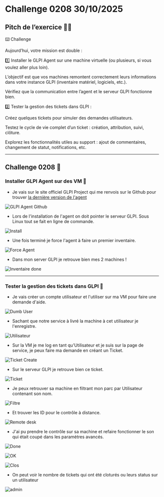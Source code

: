 # Challenge 0208 30/10/2025

## Pitch de l’exercice 🧑‍🏫

⌨️ Challenge

Aujourd’hui, votre mission est double :

1️⃣ Installer le GLPI Agent sur une machine virtuelle (ou plusieurs, si vous voulez aller plus loin).

L’objectif est que vos machines remontent correctement leurs informations dans votre instance GLPI (inventaire matériel, logiciels, etc.).

Vérifiez que la communication entre l’agent et le serveur GLPI fonctionne bien.

2️⃣ Tester la gestion des tickets dans GLPI :

Créez quelques tickets pour simuler des demandes utilisateurs.

Testez le cycle de vie complet d’un ticket : création, attribution, suivi, clôture.

Explorez les fonctionnalités utiles au support : ajout de commentaires, changement de statut, notifications, etc.

---

## Challenge 0208 📝

### Installer GLPI Agent sur des VM 💽

* Je vais sur le site officiel GLPI Project qui me renvois sur le Github pour trouver [la dernière version de l'agent](https://github.com/glpi-project/glpi-agent/releases/tag/1.15)

![GLPI Agent Github](/images/2025-10-30-17-56-23.png)

* Lors de l'installation de l'agent on doit pointer le serveur GLPI. Sous Linux tout se fait en ligne de commande.

![Install](/images/2025-10-30-18-35-37.png)

* Une fois terminé je force l'agent à faire un premier inventaire.

![Force Agent](/images/2025-10-30-18-58-33.png)

* Dans mon server GLPI je retrouve bien mes 2 machines !

![Inventaire done](/images/2025-10-30-19-02-24.png)

---

### Tester la gestion des tickets dans GLPI 🎫

* Je vais créer un compte utilisateur et l'utiliser sur ma VM pour faire une demande d'aide.

![Dumb User](/images/2025-10-30-19-22-08.png)

* Sachant que notre service à livré la machine à cet utilisateur je l'enregistre.

![Utilisateur](/images/2025-10-30-19-37-37.png)

* Sur la VM je me log en tant qu'Utilisateur et je suis sur la page de service, je peux faire ma demande en créant un Ticket.

![Ticket Create](/images/2025-10-30-19-22-55.png)

* Sur le serveur GLPI je retrouve bien ce ticket.

![Ticket](/images/2025-10-30-19-20-34.png)

* Je peux retrouver sa machine en filtrant mon parc par Utilisateur contenant son nom.

![Filtre](/images/2025-10-30-19-35-54.png)

* Et trouver les ID pour le contrôle à distance.

![Remote desk](/images/2025-10-30-20-03-09.png)

* J'ai pu prendre le contrôle sur sa machine et refaire fonctionner le son qui était coupé dans les paramètres avancés.

![Done](/images/2025-10-30-19-52-09.png)

![OK](/images/2025-10-30-20-14-57.png)

![Clos](/images/2025-10-30-20-13-59.png)

* On peut voir le nombre de tickets qui ont été cloturés ou leurs status sur un utilisateur

![admin](/images/2025-10-30-20-16-22.png)
